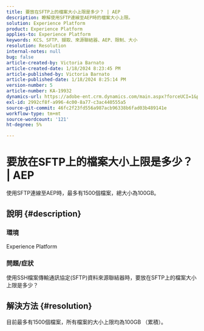 ```yaml
---
title: 要放在SFTP上的檔案大小上限是多少？ | AEP
description: 瞭解使用SFTP連線至AEP時的檔案大小上限。
solution: Experience Platform
product: Experience Platform
applies-to: Experience Platform
keywords: KCS、SFTP、擷取、來源聯結器、AEP、限制、大小
resolution: Resolution
internal-notes: null
bug: false
article-created-by: Victoria Barnato
article-created-date: 1/18/2024 8:23:45 PM
article-published-by: Victoria Barnato
article-published-date: 1/18/2024 8:25:14 PM
version-number: 5
article-number: KA-19932
dynamics-url: https://adobe-ent.crm.dynamics.com/main.aspx?forceUCI=1&pagetype=entityrecord&etn=knowledgearticle&id=10a28a75-3fb6-ee11-a569-6045bd006b25
exl-id: 2992cf8f-a996-4c00-8a77-c3ac440555a5
source-git-commit: 46fc2f23fd556a987acb96338b6fad03b489141e
workflow-type: tm+mt
source-wordcount: '121'
ht-degree: 5%

---
```


# 要放在SFTP上的檔案大小上限是多少？ | AEP


使用SFTP連線至AEP時，最多有1500個檔案，總大小為100GB。

## 說明 {#description}


### <b>環境</b>

Experience Platform



### <b>問題/症狀</b>

使用SSH檔案傳輸通訊協定(SFTP)資料來源聯結器時，要放在SFTP上的檔案大小上限是多少？


## 解決方法 {#resolution}

目前最多有1500個檔案，所有檔案的大小上限均為100GB （累積）。
